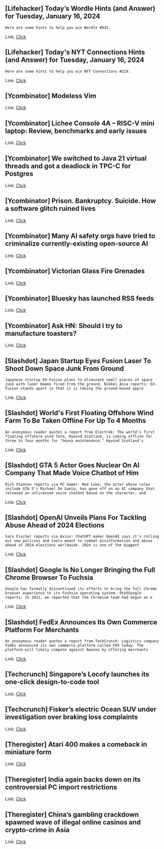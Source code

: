 ## [Lifehacker] Today’s Wordle Hints (and Answer) for Tuesday, January 16, 2024
```
Here are some hints to help you win Wordle #941.
```

Link: [Click](https://lifehacker.com/entertainment/wordle-answer-today-january-16-2024)

## [Lifehacker] Today's NYT Connections Hints (and Answer) for Tuesday, January 16, 2024
```
Here are some hints to help you win NYT Connections #219.
```

Link: [Click](https://lifehacker.com/entertainment/nyt-connections-answer-today-january-16-2024)

## [Ycombinator] Modeless Vim
Link: [Click](https://github.com/SebastianMuskalla/ModelessVim)

## [Ycombinator] Lichee Console 4A – RISC-V mini laptop: Review, benchmarks and early issues
Link: [Click](https://3.14.by/en/read/RISC-V-Sipeed-Lichee-Console-4A-Alibaba-T-Head-TH1520-review)

## [Ycombinator] We switched to Java 21 virtual threads and got a deadlock in TPC-C for Postgres
Link: [Click](https://blog.ydb.tech/how-we-switched-to-java-21-virtual-threads-and-got-deadlock-in-tpc-c-for-postgresql-cca2fe08d70b)

## [Ycombinator] Prison. Bankruptcy. Suicide. How a software glitch ruined lives
Link: [Click](https://www.cnn.com/2024/01/13/business/uk-post-office-fujitsu-horizon-scandal/index.html)

## [Ycombinator] Many AI safety orgs have tried to criminalize currently-existing open-source AI
Link: [Click](https://1a3orn.com/sub/machine-learning-bans.html)

## [Ycombinator] Victorian Glass Fire Grenades
Link: [Click](https://museumcrush.org/the-beauty-and-danger-in-victorian-glass-fire-grenades/)

## [Ycombinator] Bluesky has launched RSS feeds
Link: [Click](https://openrss.org/blog/bluesky-has-launched-rss-feeds)

## [Ycombinator] Ask HN: Should I try to manufacture toasters?
Link: [Click](https://news.ycombinator.com/item?id=39008165)

## [Slashdot] Japan Startup Eyes Fusion Laser To Shoot Down Space Junk From Ground
```
Japanese startup EX-Fusion plans to eliminate small pieces of space junk with laser beams fired from the ground. Nikkei Asia reports: EX-Fusion stands apart in that it is taking the ground-based appro
```

Link: [Click](https://science.slashdot.org/story/24/01/16/0027236/japan-startup-eyes-fusion-laser-to-shoot-down-space-junk-from-ground?utm_source=rss1.0mainlinkanon&utm_medium=feed)

## [Slashdot] World's First Floating Offshore Wind Farm To Be Taken Offline For Up To 4 Months
```
An anonymous reader quotes a report from Electrek: The world's first floating offshore wind farm, Hywind Scotland, is coming offline for three to four months for "heavy maintenance." Hywind Scotland's
```

Link: [Click](https://hardware.slashdot.org/story/24/01/16/0012238/worlds-first-floating-offshore-wind-farm-to-be-taken-offline-for-up-to-4-months?utm_source=rss1.0mainlinkanon&utm_medium=feed)

## [Slashdot] GTA 5 Actor Goes Nuclear On AI Company That Made Voice Chatbot of Him
```
Rich Stanton reports via PC Gamer: Ned Luke, the actor whose roles include GTA 5's Michael De Santa, has gone off on an AI company that released an unlicensed voice chatbot based on the character, and
```

Link: [Click](https://slashdot.org/story/24/01/16/008225/gta-5-actor-goes-nuclear-on-ai-company-that-made-voice-chatbot-of-him?utm_source=rss1.0mainlinkanon&utm_medium=feed)

## [Slashdot] OpenAI Unveils Plans For Tackling Abuse Ahead of 2024 Elections
```
Sara Fischer reports via Axios: ChatGPT maker OpenAI says it's rolling out new policies and tools meant to combat misinformation and abuse ahead of 2024 elections worldwide. 2024 is one of the biggest
```

Link: [Click](https://slashdot.org/story/24/01/15/2358208/openai-unveils-plans-for-tackling-abuse-ahead-of-2024-elections?utm_source=rss1.0mainlinkanon&utm_medium=feed)

## [Slashdot] Google Is No Longer Bringing the Full Chrome Browser To Fuchsia
```
Google has formally discontinued its efforts to bring the full Chrome browser experience to its Fuchsia operating system. 9to5Google reports: In 2021, we reported that the Chromium team had begun an e
```

Link: [Click](https://tech.slashdot.org/story/24/01/15/2350230/google-is-no-longer-bringing-the-full-chrome-browser-to-fuchsia?utm_source=rss1.0mainlinkanon&utm_medium=feed)

## [Slashdot] FedEx Announces Its Own Commerce Platform For Merchants
```
An anonymous reader quotes a report from TechCrunch: Logistics company FedEx announced its own commerce platform called FDX today. The platform will likely compete against Amazon by offering merchants
```

Link: [Click](https://tech.slashdot.org/story/24/01/15/2223244/fedex-announces-its-own-commerce-platform-for-merchants?utm_source=rss1.0mainlinkanon&utm_medium=feed)

## [Techcrunch] Singapore’s Locofy launches its one-click design-to-code tool
Link: [Click](https://techcrunch.com/2024/01/15/locofy-lightning/)

## [Techcrunch] Fisker’s electric Ocean SUV under investigation over braking loss complaints
Link: [Click](https://techcrunch.com/2024/01/15/fisker-ocean-suv-nhtsa-investiagtion-brakes/)

## [Theregister] Atari 400 makes a comeback in miniature form
Link: [Click](https://go.theregister.com/feed/www.theregister.com/2024/01/16/atari_400_makes_a_comeback/)

## [Theregister] India again backs down on its controversial PC import restrictions
Link: [Click](https://go.theregister.com/feed/www.theregister.com/2024/01/16/india_pc_import_restriction_backdown/)

## [Theregister] China’s gambling crackdown spawned wave of illegal online casinos and crypto-crime in Asia
Link: [Click](https://go.theregister.com/feed/www.theregister.com/2024/01/16/un_asia_tech_crime_report/)
